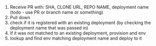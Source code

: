 1. Receive PR with: SHA, CLONE URL, REPO NAME, deployment name (todo - use PR or branch name or something)
2. Pull down
3. check if it is registered with an existing deployment (by checking the deployment name that was passed in)
4. If it was not matched to an existing deployment, provision and env
5. lookup and find env matching deployment name and deploy to it

